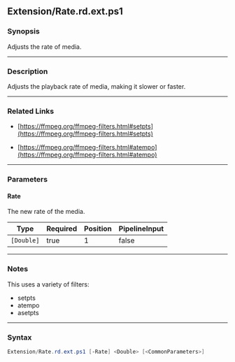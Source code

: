Extension/Rate.rd.ext.ps1
-------------------------

### Synopsis
Adjusts the rate of media.

---

### Description

Adjusts the playback rate of media, making it slower or faster.

---

### Related Links
* [https://ffmpeg.org/ffmpeg-filters.html#setpts](https://ffmpeg.org/ffmpeg-filters.html#setpts)

* [https://ffmpeg.org/ffmpeg-filters.html#atempo](https://ffmpeg.org/ffmpeg-filters.html#atempo)

---

### Parameters
#### **Rate**
The new rate of the media.

|Type      |Required|Position|PipelineInput|
|----------|--------|--------|-------------|
|`[Double]`|true    |1       |false        |

---

### Notes
This uses a variety of filters:

* setpts
* atempo
* asetpts

---

### Syntax
```PowerShell
Extension/Rate.rd.ext.ps1 [-Rate] <Double> [<CommonParameters>]
```
